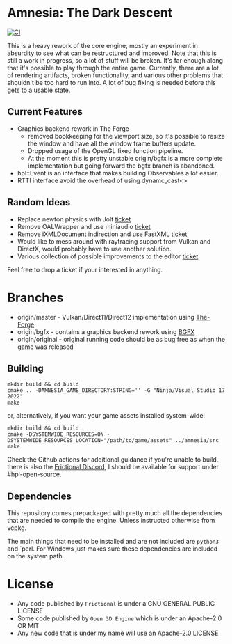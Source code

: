 # Amnesia: The Dark Descent
[![CI](https://github.com/pollend/AmnesiaTheDarkDescent/actions/workflows/build.yml/badge.svg?branch=master)](https://github.com/pollend/AmnesiaTheDarkDescent/actions/workflows/build.yml)

This is a heavy rework of the core engine, mostly an experiment in absurdity to see what can be restructured and improved. Note that this is still a work in progress, so a lot of stuff will be broken. It's far enough along that it's possible to play through the entire game. Currently, there are a lot of rendering artifacts, broken functionality, and various other problems that shouldn't be too hard to run into. A lot of bug fixing is needed before this gets to a usable state.

## Current Features

- Graphics backend rework in The Forge
  - removed bookkeeping for the viewport size, so it's possible to resize the window and have all the window frame buffers update.
  - Dropped usage of the OpenGL fixed function pipeline.
  - At the moment this is pretty unstable origin/bgfx is a more complete implementation but going forward the bgfx branch is abandoned.
- hpl::Event is an interface that makes building Observables a lot easier. 
- RTTI interface avoid the overhead of using dynamc_cast<>
## Random Ideas

- Replace newton physics with Jolt [ticket](https://github.com/pollend/AmnesiaTheDarkDescent/issues/20)
- Remove OALWrapper and use miniaudio [ticket](https://github.com/pollend/AmnesiaTheDarkDescent/issues/13)
- Remove iXMLDocument indirection and use FastXML [ticket](https://github.com/pollend/AmnesiaTheDarkDescent/issues/25)
- Would like to mess around with raytracing support from Vulkan and DirectX, would probably have to use another solution. 
- Various collection of possible improvements to the editor [ticket](https://github.com/pollend/AmnesiaTheDarkDescent/issues/22)

Feel free to drop a ticket if your interested in anything. 

# Branches
- origin/master - Vulkan/Direct11/Direct12 implementation using [The-Forge](https://theforge.dev/)
- origin/bgfx - contains a graphics backend rework using [BGFX](https://github.com/bkaradzic/bgfx)
- origin/original - original running code should be as bug free as when the game was released

## Building

~~~~
mkdir build && cd build
cmake .. -DAMNESIA_GAME_DIRECTORY:STRING='' -G "Ninja/Visual Studio 17 2022"
make
~~~~

or, alternatively, if you want your game assets installed system-wide:

~~~~
mkdir build && cd build
cmake -DSYSTEMWIDE_RESOURCES=ON -DSYSTEMWIDE_RESOURCES_LOCATION="/path/to/game/assets" ../amnesia/src
make
~~~~

Check the Github actions for additional guidance if you're unable to build. there is also the [Frictional Discord](https://discord.com/invite/frictionalgames), I should be available for support under #hpl-open-source.

## Dependencies

This repository comes prepackaged with pretty much all the dependencies that are needed to compile the engine. Unless instructed
otherwise from vcpkg.

The main things that need to be installed and are not included are `python3` and `perl. For Windows just makes sure these dependencies are included 
on the system path. 


# License

- Any code published by `Frictional` is under a GNU GENERAL PUBLIC LICENSE
- Some code published by `Open 3D Engine` which is under an Apache-2.0 OR MIT
- Any new code that is under my name will use an Apache-2.0 LICENSE 
